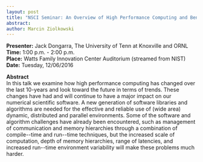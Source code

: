 ```yaml
---
layout: post
title: "NSCI Seminar: An Overview of High Performance Computing and Benchmark Changes for the Future" 
abstract: 
author: Marcin Ziolkowski
---
```


**Presenter:** Jack Dongarra, The University of Tenn at Knoxville and ORNL 
**Time:**  1:00 p.m. - 2:00 p.m.   
**Place:** Watts Family Innovation Center Auditorium (streamed from NIST)  
**Date:** Tuesday, 12/06/2016

**Abstract**  
In this talk we examine how high performance computing has changed over the last 10-years and look toward the future in terms of trends. These changes have had and will continue to have a major impact on our numerical scientific software. A new generation of software libraries and algorithms are needed for the effective and reliable use of (wide area) dynamic, distributed and parallel environments.  Some of the software and algorithm challenges have already been encountered, such as management of communication and memory hierarchies through a combination of compile--time and run--time techniques, but the increased scale of computation, depth of memory hierarchies, range of latencies, and increased run--time environment variability will make these problems much harder.


